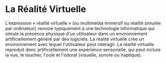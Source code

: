 # La Réalité Virtuelle

L'expression « réalité virtuelle » (ou multimédia immersif ou réalité simulée par ordinateur) renvoie typiquement à une technologie informatique qui simule la présence physique d'un utilisateur dans un environnement artificiellement généré par des logiciels. La réalité virtuelle crée un environnement avec lequel l'utilisateur peut interagir. La réalité virtuelle reproduit donc artificiellement une expérience sensorielle, qui peut inclure la vue, le toucher, l'ouïe et l'odorat (visuelle, sonore ou haptique).
